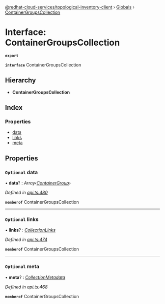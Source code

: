 [@redhat-cloud-services/topological-inventory-client](../README.md) › [Globals](../globals.md) › [ContainerGroupsCollection](containergroupscollection.md)

# Interface: ContainerGroupsCollection

**`export`** 

**`interface`** ContainerGroupsCollection

## Hierarchy

* **ContainerGroupsCollection**

## Index

### Properties

* [data](containergroupscollection.md#optional-data)
* [links](containergroupscollection.md#optional-links)
* [meta](containergroupscollection.md#optional-meta)

## Properties

### `Optional` data

• **data**? : *Array‹[ContainerGroup](containergroup.md)›*

*Defined in [api.ts:480](https://github.com/RedHatInsights/javascript-clients/blob/master/packages/topological-inventory/api.ts#L480)*

**`memberof`** ContainerGroupsCollection

___

### `Optional` links

• **links**? : *[CollectionLinks](collectionlinks.md)*

*Defined in [api.ts:474](https://github.com/RedHatInsights/javascript-clients/blob/master/packages/topological-inventory/api.ts#L474)*

**`memberof`** ContainerGroupsCollection

___

### `Optional` meta

• **meta**? : *[CollectionMetadata](collectionmetadata.md)*

*Defined in [api.ts:468](https://github.com/RedHatInsights/javascript-clients/blob/master/packages/topological-inventory/api.ts#L468)*

**`memberof`** ContainerGroupsCollection
